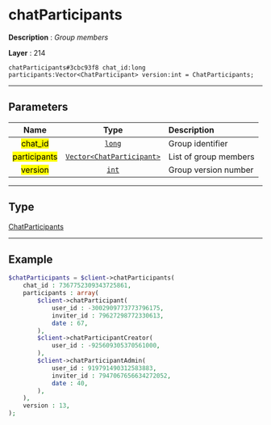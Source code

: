 # chatParticipants

**Description** : *Group members*

**Layer** : 214

```tl
chatParticipants#3cbc93f8 chat_id:long participants:Vector<ChatParticipant> version:int = ChatParticipants;
```

---

## Parameters

| Name | Type | Description |
| :---: | :---: | :--- |
| <mark>chat_id</mark> | [`long`](type/long) | Group identifier |
| <mark>participants</mark> | [`Vector<ChatParticipant>`](type/ChatParticipant) | List of group members |
| <mark>version</mark> | [`int`](type/int) | Group version number |

---

## Type

[ChatParticipants](type/ChatParticipants)

---

## Example

```php
$chatParticipants = $client->chatParticipants(
	chat_id : 7367752309343725861,
	participants : array(
		$client->chatParticipant(
			user_id : -3002909773773796175,
			inviter_id : 79627298772330613,
			date : 67,
		),
		$client->chatParticipantCreator(
			user_id : -925609305370561000,
		),
		$client->chatParticipantAdmin(
			user_id : 919791490312583883,
			inviter_id : 7947067656634272052,
			date : 40,
		),
	),
	version : 13,
);
```